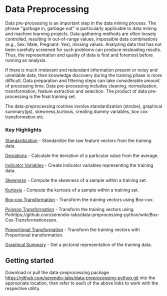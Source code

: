 # Data Preprocessing

Data pre-processing is an important step in the data mining process. The phrase "garbage in, garbage out" is particularly applicable to data mining and machine learning projects. Data-gathering methods are often loosely controlled, resulting in out-of-range values, impossible data combinations (e.g., Sex: Male, Pregnant: Yes), missing values. Analyzing data that has not been carefully screened for such problems can produce misleading results. Thus, the representation and quality of data is first and foremost before running an analysis.

If there is much irrelevant and redundant information present or noisy and unreliable data, then knowledge discovery during the training phase is more difficult. Data preparation and filtering steps can take considerable amount of processing time. Data pre-processing includes cleaning, normalization, transformation, feature extraction and selection. The product of data pre-processing is the final training set.

The data-preprocessing routines involve standardization (stndze), graphical summary(gs), skewness,kurtosis, creating dummy variables, box cox transformation etc.


### Key Highlights 

[Standardization](https://github.com/serendio-labs/data-preprocessing-python/wiki/Standardization) - Standardize the raw feature vectors from the training data.

[Deviations](https://github.com/serendio-labs/data-preprocessing-python/wiki/Deviations) - Calculate the deviation of a particular value from the average.

[Indicator Variables](https://github.com/serendio-labs/data-preprocessing-python/wiki/Create-Dummy-Variable) - Create Indicator variables representing the training data.

[Skewness](https://github.com/serendio-labs/data-preprocessing-python/wiki/Skewness) - Compute the skewness of a sample within a training set.

[Kurtosis](https://github.com/serendio-labs/data-preprocessing-python/wiki/Kurtosis) - Compute the kurtosis of a sample within a training set.

[Box-cox Transformation](https://github.com/serendio-labs/data-preprocessing-python/wiki/Box-Cox-Transformation) - Transform the training vectors using Box-cox.

[Poisson Transformation](https://github.com/serendio-labs/data-preprocessing-python/wiki/Poisson-Transformation) - Transform the training vectors using Poihttps://github.com/serendio-labs/data-preprocessing-python/wiki/Box-Cox-Transformationsson.

[Proportional Transformation](https://github.com/serendio-labs/data-preprocessing-python/wiki/Proportional-Transformation) - Transform the training vectors with Proportional transformation.

[Graphical Summary](https://github.com/serendio-labs/data-preprocessing-python/wiki/Graphical-summary) - Get a pictorial representation of the training data.

## Getting started

Download or pull the data-preprocessing package  https://github.com/serendio-labs/data-preprocessing-python.git into the appropriate location, then refer to each of the above links to work with the respective utility.

